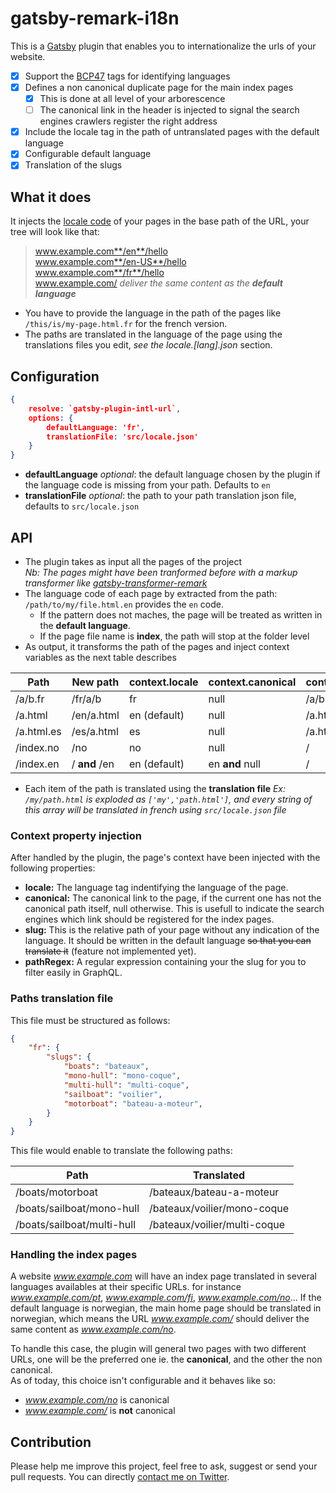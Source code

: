 # gatsby-remark-i18n

This is a [Gatsby][1] plugin that enables you to internationalize the urls of your website.

- [x] Support the [BCP47](https://tools.ietf.org/html/bcp47) tags for identifying languages
- [x] Defines a non canonical duplicate page for the main index pages
  - [x] This is done at all level of your arborescence
  - [ ] The canonical link in the header is injected to signal the search engines crawlers register the right address
- [x] Include the locale tag in the path of untranslated pages with the default language
- [x] Configurable default language
- [x] Translation of the slugs

## What it does

It injects the [locale code][3] of your pages in the base path of the URL, your tree will look like that:

> www.example.com**/en**/hello  
> www.example.com**/en-US**/hello  
> www.example.com**/fr**/hello  
> www.example.com/ _deliver the same content as the **default language**_

- You have to provide the language in the path of the pages like `/this/is/my-page.html.fr`
  for the french version.  
- The paths are translated in the language of the page using the translations files you edit,
  _see the locale.[lang].json_ section.

## Configuration

```json
{
    resolve: `gatsby-plugin-intl-url`,
    options: {
        defaultLanguage: 'fr',
        translationFile: 'src/locale.json'
    }
}
```

- **defaultLanguage** _optional_: the default language chosen by the plugin if the language code is missing from your
  path. Defaults to `en`
- **translationFile** _optional_: the path to your path translation json file, defaults to `src/locale.json`

## API

- The plugin takes as input all the pages of the project  
  _Nb: The pages might have been tranformed before with a markup transformer like [gatsby-transformer-remark][2]_
- The language code of each page by extracted from the path: `/path/to/my/file.html.en` provides the `en` code.  
  - If the pattern does not maches, the page will be treated as written in the **default language**.
  - If the page file name is **index**, the path will stop at the folder level
- As output, it transforms the path of the pages and inject context variables as the next table describes  

| Path        | New path        | context.locale   | context.canonical    | context.slug     | context.pathRegex    |
| ----------- | --------------- | ---------------- | -------------------- | ---------------- | -------------------- |
| /a/b.fr     | /fr/a/b         | fr               | null                 | /a/b             | /a/b/                |
| /a.html     | /en/a.html      | en (default)     | null                 | /a.html          | /a.html/             |
| /a.html.es  | /es/a.html      | es               | null                 | /a.html          | /a.html/             |
| /index.no   | /no             | no               | null                 | /                | //                   |
| /index.en   | / **and** /en   | en (default)     | en **and** null      | /                | //                   |

- Each item of the path is translated using the **translation file**
  _Ex: `/my/path.html` is exploded as `['my','path.html']`, and every string of this array will be translated
  in french using `src/locale.json` file_

### Context property injection

After handled by the plugin, the page's context have been injected with the following properties:

- **locale:** The language tag indentifying the language of the page.
- **canonical:** The canonical link to the page, if the current one has not the canonical path itself, null otherwise.
  This is usefull to indicate the search engines which link should be
  registered for the index pages.
- **slug:** This is the relative path of your page without any indication of the language. It should be written in the
  default language ~~so that you can translate it~~ (feature not implemented yet).
- **pathRegex:** A regular expression containing your the slug for you to filter easily in GraphQL.

### Paths translation file

This file must be structured as follows:

```json
{
    "fr": {
        "slugs": {
            "boats": "bateaux",
            "mono-hull": "mono-coque",
            "multi-hull": "multi-coque",
            "sailboat": "voilier",
            "motorboat": "bateau-a-moteur",
        }
    }
}
```

This file would enable to translate the following paths:

| Path                       | Translated                   |
| -------------------------- | ---------------------------- |
| /boats/motorboat           | /bateaux/bateau-a-moteur     |
| /boats/sailboat/mono-hull  | /bateaux/voilier/mono-coque  |
| /boats/sailboat/multi-hull | /bateaux/voilier/multi-coque |

### Handling the index pages

A website _www.example.com_ will have an index page translated in several languages availables at their specific URLs.
for instance _www.example.com/pt_, _www.example.com/fi_, _www.example.com/no_... If the default language is norwegian, the
main home page should be translated in norwegian, which means the URL _www.example.com/_ should deliver the same content as
_www.example.com/no_.

To handle this case, the plugin will general two pages with two different URLs, one will be the preferred one
ie. the **canonical**, and the other the non canonical.  
As of today, this choice isn't configurable and it behaves like so:

- _www.example.com/no_ is canonical
- _www.example.com/_ is **not** canonical

## Contribution

Please help me improve this project, feel free to ask, suggest or send your pull requests. You can directly [contact me on Twitter](https://twitter.com/vtellier).

[1]: gatsbyjs.org
[2]: https://github.com/gatsbyjs/gatsby/tree/master/packages/gatsby-transformer-remark
[3]: https://formatjs.io/guides/basic-i18n/#locales
